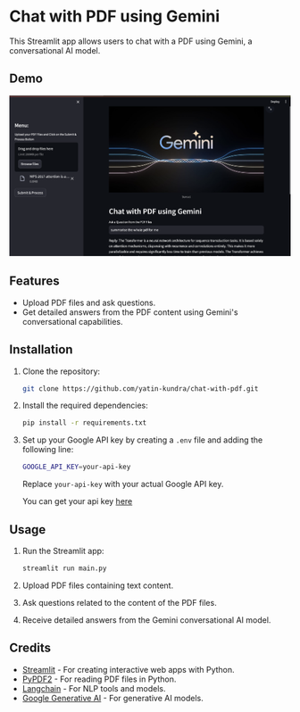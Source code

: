 # Chat with PDF using Gemini

This Streamlit app allows users to chat with a PDF using Gemini, a conversational AI model.

## Demo

![Demo](demo.png)

## Features

- Upload PDF files and ask questions.
- Get detailed answers from the PDF content using Gemini's conversational capabilities.

## Installation

1. Clone the repository:

    ```bash
    git clone https://github.com/yatin-kundra/chat-with-pdf.git
    ```

2. Install the required dependencies:

    ```bash
    pip install -r requirements.txt
    ```

3. Set up your Google API key by creating a `.env` file and adding the following line:

    ```bash
    GOOGLE_API_KEY=your-api-key
    ```

    Replace `your-api-key` with your actual Google API key.

    You can get your api key [here](https://aistudio.google.com/app/apikey)

## Usage

1. Run the Streamlit app:

    ```bash
    streamlit run main.py
    ```

2. Upload PDF files containing text content.
3. Ask questions related to the content of the PDF files.
4. Receive detailed answers from the Gemini conversational AI model.

## Credits

- [Streamlit](https://streamlit.io/) - For creating interactive web apps with Python.
- [PyPDF2](https://github.com/mstamy2/PyPDF2) - For reading PDF files in Python.
- [Langchain](https://langchain.io/) - For NLP tools and models.
- [Google Generative AI](https://github.com/google-research/google-research/tree/master/generative_ai) - For generative AI models.
